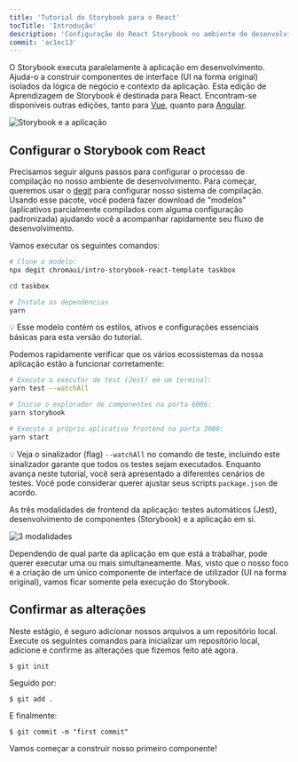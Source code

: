 ```yaml
---
title: 'Tutorial do Storybook para o React'
tocTitle: 'Introdução'
description: 'Configuração do React Storybook no ambiente de desenvolvimento React'
commit: 'ac1ec13'
---
```


O Storybook executa paralelamente à aplicação em desenvolvimento.
Ajuda-o a construir componentes de interface (UI na forma original) isolados da lógica de negócio e contexto da aplicação.
Esta edição de Aprendizagem de Storybook é destinada para React.
Encontram-se disponíveis outras edições, tanto para [Vue](/intro-to-storybook/vue/pt/get-started), quanto para [Angular](/intro-to-storybook/angular/pt/get-started).

![Storybook e a aplicação](/intro-to-storybook/storybook-relationship.jpg)

## Configurar o Storybook com React

Precisamos seguir alguns passos para configurar o processo de compilação no nosso ambiente de desenvolvimento.
Para começar, queremos usar o [degit](https://github.com/Rich-Harris/degit) para configurar nosso sistema de compilação. Usando esse pacote, você poderá fazer download de "modelos" (aplicativos parcialmente compilados com alguma configuração padronizada) ajudando você a acompanhar rapidamente seu fluxo de desenvolvimento.

Vamos executar os seguintes comandos:

```bash
# Clone o modelo:
npx degit chromaui/intro-storybook-react-template taskbox

cd taskbox

# Instale as dependencias
yarn
```

<div class="aside">
💡 Esse modelo contém os estilos, ativos e configurações essenciais básicas para esta versão do tutorial.
</div>

Podemos rapidamente verificar que os vários ecossistemas da nossa aplicação estão a funcionar corretamente:

```bash
# Execute o executor de test (Jest) em um terminal:
yarn test --watchAll

# Inicie o explorador de componentes na porta 6006:
yarn storybook

# Execute o próprio aplicativo frontend na porta 3000:
yarn start
```

<div class="aside"> 
💡 Veja o sinalizador (flag) <code>--watchAll</code> no comando de teste, incluindo este sinalizador garante que todos os testes sejam executados. Enquanto avança neste tutorial, você será apresentado a diferentes cenários de testes. Você pode considerar querer ajustar seus scripts <code>package.json</code> de acordo.
</div>

As três modalidades de frontend da aplicação: testes automáticos (Jest), desenvolvimento de componentes (Storybook) e a aplicação em si.

![3 modalidades](/intro-to-storybook/app-three-modalities.png)

Dependendo de qual parte da aplicação em que está a trabalhar, pode querer executar uma ou mais simultaneamente.
Mas, visto que o nosso foco é a criação de um único componente de interface de utilizador (UI na forma original), vamos ficar somente pela execução do Storybook.

## Confirmar as alterações

Neste estágio, é seguro adicionar nossos arquivos a um repositório local. Execute os seguintes comandos para inicializar um repositório local, adicione e confirme as alterações que fizemos feito até agora.

```shell
$ git init
```

Seguido por:

```shell
$ git add .
```

E finalmente:

```shell
$ git commit -m "first commit"
```

Vamos começar a construir nosso primeiro componente!

